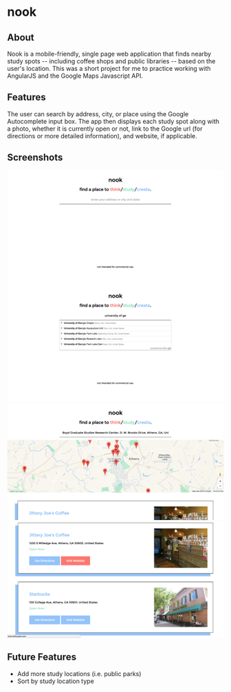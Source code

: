 # nook

## About
Nook is a mobile-friendly, single page web application that finds nearby study spots -- including coffee shops and public libraries -- based on the user's location. This was a short project for me to practice working with AngularJS and the Google Maps Javascript API.

## Features
The user can search by address, city, or place using the Google Autocomplete input box. The app then displays each study spot along with a photo, whether it is currently open or not, link to the Google url (for directions or more detailed information), and website, if applicable.

## Screenshots
![Home page](img/homepage.png)
![Autocomplete](img/autocomplete.png)
![Map](img/map.png)
![Results](img/results.png)

## Future Features
* Add more study locations (i.e. public parks)
* Sort by study location type

